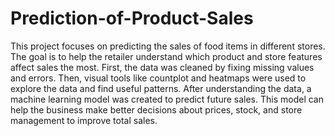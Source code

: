 # Prediction-of-Product-Sales
This project focuses on predicting the sales of food items in different stores. The goal is to help the retailer understand which product and store features affect sales the most.
First, the data was cleaned by fixing missing values and errors. Then, visual tools like countplot and heatmaps were used to explore the data and find useful patterns.
After understanding the data, a machine learning model was created to predict future sales. This model can help the business make better decisions about prices, stock, and store management to improve total sales.
